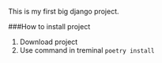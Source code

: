 This is my first big django project.

###How to install project
1. Download project
2. Use command in treminal `poetry install`
